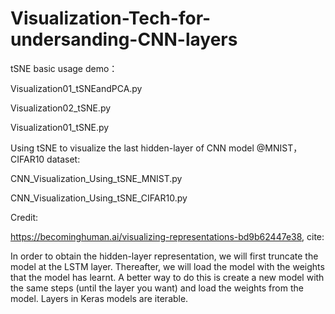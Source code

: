 # Visualization-Tech-for-undersanding-CNN-layers

tSNE basic usage demo：

Visualization01_tSNEandPCA.py

Visualization02_tSNE.py

Visualization01_tSNE.py


Using tSNE to visualize the last hidden-layer of CNN model @MNIST，CIFAR10 dataset:

CNN_Visualization_Using_tSNE_MNIST.py

CNN_Visualization_Using_tSNE_CIFAR10.py



Credit:

https://becominghuman.ai/visualizing-representations-bd9b62447e38, cite:

In order to obtain the hidden-layer representation, we will first truncate the model at the LSTM layer. Thereafter, we will load the model with the weights that the model has learnt. A better way to do this is create a new model with the same steps (until the layer you want) and load the weights from the model. Layers in Keras models are iterable. 
